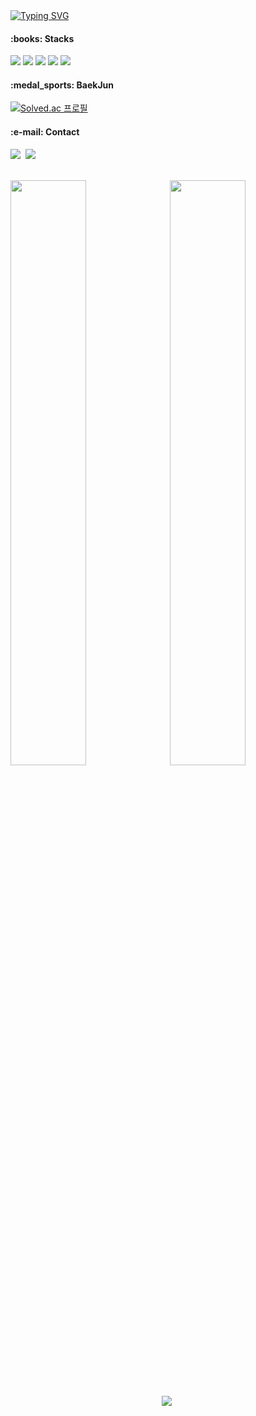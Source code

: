<!-- HyeonIn -->
<div align="left">
<a href="https://git.io/typing-svg"><img src="https://readme-typing-svg.herokuapp.com?font=Square+Peg&size=60&duration=3500&color=000000&background=4E5FFF00&center=true&vCenter=true&height=100&lines=Hi+there!+I'm+HyeonIn+%3AD" alt="Typing SVG" /></a>
</div>



<h4>:books: Stacks </h4>
<p> 
  <img src="https://img.shields.io/badge/Python-000000?style=flat-square&logo=Python&logoColor=white"/> 
  <img src="https://img.shields.io/badge/Java-000000?style=flat-square&logo=java&logoColor=white"/>
  <img src="https://img.shields.io/badge/Html5-000000?style=flat-square&logo=html5&logoColor=white"> 
  <img src="https://img.shields.io/badge/JavaScript-000000?style=flat-square&logo=JavaScript&logoColor=white"> 
  <img src="https://img.shields.io/badge/Spring-000000?style=flat-square&logo=spring&logoColor=white"/>
</p> 

<h4> :medal_sports: BaekJun </h4>

[![Solved.ac 프로필](http://mazassumnida.wtf/api/mini/generate_badge?boj=cupido)](https://solved.ac/cupido)  

<h4>:e-mail: Contact </h4>

<p>
<a href="https://www.instagram.com/hyunninnnn/">
 <img src="https://img.shields.io/badge/Instagram-@hyunninnnn-000000?style=flat-square&logo=Instagram&logoColor=white"/></a>&nbsp
<a href="https://www.instagram.com/hyunninnnn/">
 <img src="https://img.shields.io/badge/Mail-gusdlsdlek@gmail.com-000000?style=flat-square&logo=Gmail&logoColor=white"/></a>&nbsp
</p>

<br>

<a href="https://github.com/HyeonIn">
 <img src="https://github-readme-stats.vercel.app/api?username=HyeonIn&show_icons=true&theme=graywhite" width = 49%/></a>&nbsp
<a href="https://git.io/streak-stats">
 <img src="https://github-readme-streak-stats.herokuapp.com/?user=HyeonIn&theme=default" width = 49%/></a>&nbsp
 
<br>
<br>

<div align="center">
<a href="https://hits.seeyoufarm.com">
 <img src="https://hits.seeyoufarm.com/api/count/incr/badge.svg?url=https%3A%2F%2Fgithub.com%2FHyeonIn&count_bg=%23000000&title_bg=%23545454&icon=github.svg&icon_color=%23E7E7E7&title=Views&edge_flat=false"/></a>&nbsp
</div>




